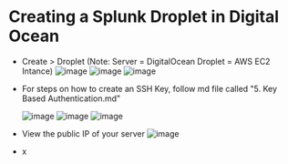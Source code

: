 # Creating a Splunk Droplet in Digital Ocean

* Create > Droplet (Note: Server = DigitalOcean Droplet = AWS EC2 Intance)
  ![image](https://github.com/user-attachments/assets/c3f0ad85-4177-4df9-b5d7-5da91c4b0a0d)
  ![image](https://github.com/user-attachments/assets/f9ed6683-768f-47a1-bbd2-6d0ed9367846)
  ![image](https://github.com/user-attachments/assets/cea2ef2f-3204-40d2-a627-27a7750a90e1)

* For steps on how to create an SSH Key, follow md file called "5. Key Based Authentication.md"

  ![image](https://github.com/user-attachments/assets/5fc61ded-090b-41bd-ac5b-87b39256bdcf)
  ![image](https://github.com/user-attachments/assets/97ea5972-e58a-41f0-98e5-81c0f0d97238)
  ![image](https://github.com/user-attachments/assets/254357cb-0add-4f79-b0db-29cb41f5e482)

* View the public IP of your server
  ![image](https://github.com/user-attachments/assets/b48c8c5d-7ee0-492f-b551-4416372e4e8a)

  
* x
